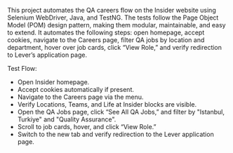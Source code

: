 This project automates the QA careers flow on the Insider website using Selenium WebDriver, Java, and TestNG. The tests follow the Page Object Model (POM) design pattern, making them modular, maintainable, and easy to extend. It automates the following steps: open homepage, accept cookies, navigate to the Careers page, filter QA jobs by location and department, hover over job cards, click “View Role,” and verify redirection to Lever’s application page.

Test Flow:
- Open Insider homepage.
- Accept cookies automatically if present.
- Navigate to the Careers page via the menu.
- Verify Locations, Teams, and Life at Insider blocks are visible.
- Open the QA Jobs page, click “See All QA Jobs,” and filter by "Istanbul, Turkiye" and "Quality Assurance".
- Scroll to job cards, hover, and click “View Role.”
- Switch to the new tab and verify redirection to the Lever application page.
